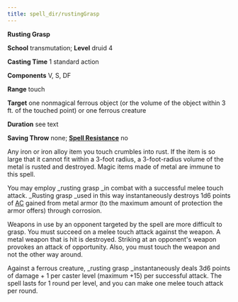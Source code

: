 ```yaml
---
title: spell_dir/rustingGrasp
---
```

 **Rusting Grasp**

**School** transmutation; **Level** druid 4

**Casting Time** 1 standard action

**Components** V, S, DF

**Range** touch

**Target** one nonmagical ferrous object (or the volume of the object within 3 ft. of the touched point) or one ferrous creature

**Duration** see text

**Saving Throw** none; **[Spell Resistance](../glossary#_spell-resistance)** no

Any iron or iron alloy item you touch crumbles into rust. If the item is so large that it cannot fit within a 3-foot radius, a 3-foot-radius volume of the metal is rusted and destroyed. Magic items made of metal are immune to this spell.

You may employ _rusting grasp _in combat with a successful melee touch attack. _Rusting grasp _used in this way instantaneously destroys 1d6 points of [AC](../combat#_armor-class) gained from metal armor (to the maximum amount of protection the armor offers) through corrosion.

Weapons in use by an opponent targeted by the spell are more difficult to grasp. You must succeed on a melee touch attack against the weapon. A metal weapon that is hit is destroyed. Striking at an opponent's weapon provokes an attack of opportunity. Also, you must touch the weapon and not the other way around.

Against a ferrous creature, _rusting grasp _instantaneously deals 3d6 points of damage + 1 per caster level (maximum +15) per successful attack. The spell lasts for 1 round per level, and you can make one melee touch attack per round.


